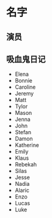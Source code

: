# 名字

## 演员



## 吸血鬼日记

- Elena
- Bonnie
- Caroline
- Jeremy
- Matt
- Tylor
- Mason
- Jenna
- John
- Stefan
- Damon
- Katherine
- Emily
- Klaus
- Rebekah
- Silas
- Jesse
- Nadia
- Alaric
- Enzo
- Lucas
- Luke
